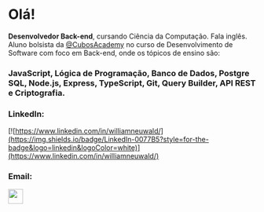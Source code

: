 # Olá!

**Desenvolvedor Back-end**, cursando Ciência da Computação. Fala inglês. Aluno bolsista da [@CubosAcademy](https://cubos.academy/) no curso de Desenvolvimento de Software com foco em Back-end, onde os tópicos de ensino são:

### JavaScript, Lógica de Programação, Banco de Dados, Postgre SQL, Node.js, Express, TypeScript, Git, Query Builder, API REST e Criptografia.

### LinkedIn:
[![https://www.linkedin.com/in/williamneuwald/](https://img.shields.io/badge/LinkedIn-0077B5?style=for-the-badge&logo=linkedin&logoColor=white)](https://www.linkedin.com/in/williamneuwald/)

### Email:
<a href="william_neuwald@hotmail.com">
  <img src="https://cdn-icons-png.flaticon.com/512/2989/2989993.png" width="30px" />
</a>
